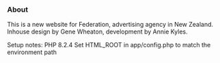 ### About ###
This is a new website for Federation, advertising agency in New Zealand. 
Inhouse design by Gene Wheaton, development by Annie Kyles. 

Setup notes:
PHP 8.2.4
Set HTML_ROOT in app/config.php to match the environment path